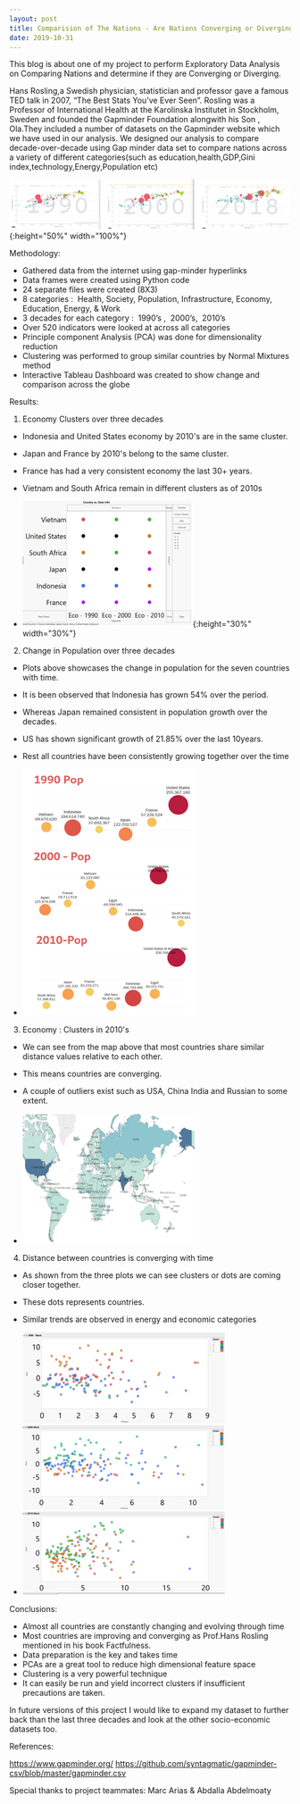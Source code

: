 ```yaml
---
layout: post
title: Comparision of The Nations - Are Nations Converging or Diverging
date: 2019-10-31
---
```


This blog is about one of my project to perform Exploratory Data Analysis on Comparing Nations and determine if they are Converging or Diverging.

Hans Rosling,a Swedish physician, statistician and professor gave a famous TED talk in 2007, “The Best Stats You’ve Ever Seen”. Rosling was a Professor of International Health at the Karolinska Institutet in Stockholm, Sweden and founded the Gapminder Foundation alongwith his Son , Ola.They included a number of datasets on the Gapminder website which we have used in our analysis.
We designed our analysis to compare decade-over-decade using Gap minder data set to compare nations across a variety of different categories(such as education,health,GDP,Gini index,technology,Energy,Population etc)

![test image size](https://github.com/mmuktasingh/mmuktasingh.github.io/blob/master/images/Gapminder_bubbles.PNG?raw=true){:height="50%" width="100%"}


Methodology:
- Gathered data from the internet using gap-minder hyperlinks
- Data frames were created using Python code
- 24 separate files were created (8X3)
- 8 categories :  Health, Society, Population, Infrastructure, Economy, Education, Energy, & Work
- 3 decades for each category :  1990’s ,  2000’s,  2010’s
- Over 520 indicators were looked at across all categories
- Principle component Analysis (PCA) was done for dimensionality reduction
- Clustering was performed to group similar countries by Normal Mixtures method
- Interactive Tableau Dashboard was created to show change and comparison across the globe


Results:

1. Economy Clusters over three decades
- Indonesia and United States economy by 2010's are in the same cluster.      
- Japan and France by 2010's belong to the same cluster.
- France has had a very consistent economy the last 30+ years.
- Vietnam and South Africa remain in different clusters as of 2010s

- ![test image size](https://github.com/mmuktasingh/mmuktasingh.github.io/blob/master/images/Economy_cluster.PNG?raw=true){:height="30%" width="30%"}


2. Change in Population over three decades
- Plots above showcases the change in population for the seven countries with time.
- It is been observed that Indonesia has grown 54% over the period.
- Whereas Japan remained consistent in population growth over the decades.
- US has shown significant growth of 21.85% over the last 10years.
- Rest all countries have been consistently growing together over the time

- ![test image size](https://github.com/mmuktasingh/mmuktasingh.github.io/blob/master/images/Pop.PNG?raw=true)


3. Economy : Clusters in 2010's
- We can see from the map above that most countries share similar distance values relative to each other. 
- This means countries are converging.
- A couple of outliers exist such as USA, China India and Russian to some extent.

- ![test image size](https://github.com/mmuktasingh/mmuktasingh.github.io/blob/master/images/Economy2.PNG?raw=true)


4. Distance between countries is converging with time
- As shown from the three plots we can see clusters or dots are coming closer together.
- These dots represents countries.
- Similar trends are observed in energy and economic categories

- ![test image size](https://github.com/mmuktasingh/mmuktasingh.github.io/blob/master/images/Distance%20between%20countries%20converging%20with%20time.PNG?raw=true)


Conclusions:

- Almost all countries are constantly changing and evolving through time 
- Most countries are improving and converging as Prof.Hans Rosling mentioned in his book Factfulness.
- Data preparation is the key and takes time 
- PCAs are a great tool to reduce high dimensional feature space
- Clustering is a very powerful technique 
- It can easily be run and yield incorrect clusters if insufficient precautions are taken.


In future versions of this project I would like to expand my dataset to further back than the last three decades and look at the other socio-economic datasets too.


References:

https://www.gapminder.org/
https://github.com/syntagmatic/gapminder-csv/blob/master/gapminder.csv




Special thanks to project teammates: Marc Arias & Abdalla Abdelmoaty

